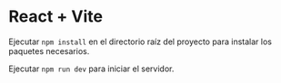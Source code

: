 # React + Vite

Ejecutar `npm install` en el directorio raíz del proyecto para instalar los paquetes necesarios.

Ejecutar `npm run dev` para iniciar el servidor.